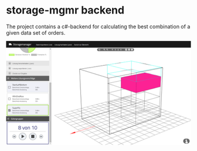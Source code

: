 # storage-mgmr backend

The project contains a c#-backend for calculating the best combination of a given data set of orders.

![Preview of a solution calculated by the backend](preview.png)
